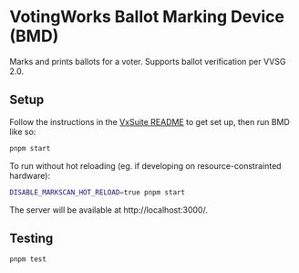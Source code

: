 # VotingWorks Ballot Marking Device (BMD)

Marks and prints ballots for a voter. Supports ballot verification per VVSG 2.0.

## Setup

Follow the instructions in the [VxSuite README](../../README.md) to get set up,
then run BMD like so:

```sh
pnpm start
```

To run without hot reloading (eg. if developing on resource-constrainted
hardware):

```sh
DISABLE_MARKSCAN_HOT_RELOAD=true pnpm start
```

The server will be available at http://localhost:3000/.

## Testing

```sh
pnpm test
```
